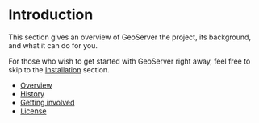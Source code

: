 # Introduction

This section gives an overview of GeoServer the project, its background, and what it can do for you.

For those who wish to get started with GeoServer right away, feel free to skip to the [Installation](../installation/index.md) section.

-   [Overview](overview.md)
-   [History](history.md)
-   [Getting involved](gettinginvolved.md)
-   [License](license.md)
